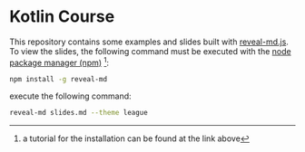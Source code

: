 # Kotlin Course

This repository contains some examples and slides built
with [reveal-md.js](https://github.com/webpro/reveal-md "link to the git repository of the reveal md project").
To view the slides, the following command must be executed with
the [node package manager (npm)](https://nodejs.org/en/download/package-manager/) [^1]:

```bash
npm install -g reveal-md
```

execute the following command:

```bash
reveal-md slides.md --theme league
```

[^1]: a tutorial for the installation can be found at the link above